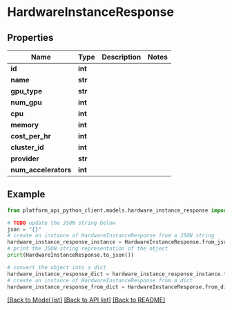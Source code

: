 # HardwareInstanceResponse


## Properties

Name | Type | Description | Notes
------------ | ------------- | ------------- | -------------
**id** | **int** |  | 
**name** | **str** |  | 
**gpu_type** | **str** |  | 
**num_gpu** | **int** |  | 
**cpu** | **int** |  | 
**memory** | **int** |  | 
**cost_per_hr** | **int** |  | 
**cluster_id** | **int** |  | 
**provider** | **str** |  | 
**num_accelerators** | **int** |  | 

## Example

```python
from platform_api_python_client.models.hardware_instance_response import HardwareInstanceResponse

# TODO update the JSON string below
json = "{}"
# create an instance of HardwareInstanceResponse from a JSON string
hardware_instance_response_instance = HardwareInstanceResponse.from_json(json)
# print the JSON string representation of the object
print(HardwareInstanceResponse.to_json())

# convert the object into a dict
hardware_instance_response_dict = hardware_instance_response_instance.to_dict()
# create an instance of HardwareInstanceResponse from a dict
hardware_instance_response_from_dict = HardwareInstanceResponse.from_dict(hardware_instance_response_dict)
```
[[Back to Model list]](../README.md#documentation-for-models) [[Back to API list]](../README.md#documentation-for-api-endpoints) [[Back to README]](../README.md)


